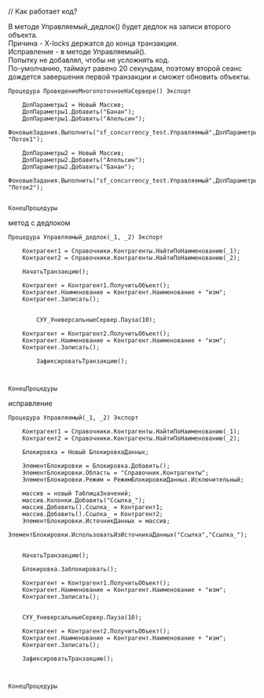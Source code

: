 // Как работает код?

В методе Управляемый_дедлок() будет дедлок на записи второго объекта.  
Причина - X-locks держатся до конца транзакции.  
Исправление - в методе Управляемый().  
Попытку не добавлял, чтобы не усложнять код.  
По-умолчанию, таймаут равено 20 секундам, поэтому второй сеанс  
дождется завершения первой транзакции и сможет обновить объекты.  

```
Процедура ПроведениеМногопоточноеНаСервере() Экспорт
	
	ДопПараметры1 = Новый Массив;
	ДопПараметры1.Добавить("Банан");
	ДопПараметры1.Добавить("Апельсин");
	ФоновыеЗадания.Выполнить("sf_concurrency_test.Управляемый",ДопПараметры1, "Поток1");
	
	ДопПараметры2 = Новый Массив;
	ДопПараметры2.Добавить("Апельсин");
	ДопПараметры2.Добавить("Банан");
	ФоновыеЗадания.Выполнить("sf_concurrency_test.Управляемый",ДопПараметры2, "Поток2");
	
		
КонецПроцедуры
```

метод с дедлоком  

```
Процедура Управляемый_дедлок(_1, _2) Экспорт
	
	Контрагент1 = Справочники.Контрагенты.НайтиПоНаименованию(_1);	
	Контрагент2 = Справочники.Контрагенты.НайтиПоНаименованию(_2);
	
	НачатьТранзакцию();
	
	Контрагент = Контрагент1.ПолучитьОбъект();
	Контрагент.Наименование = Контрагент.Наименование + "изм";
	Контрагент.Записать();
	
		
		СУУ_УниверсальныеСервер.Пауза(10);
		
	Контрагент = Контрагент2.ПолучитьОбъект();
	Контрагент.Наименование = Контрагент.Наименование + "изм";
	Контрагент.Записать();
		
	    ЗафиксироватьТранзакцию();
		
	 
		
КонецПроцедуры
```

исправление  

```
Процедура Управляемый(_1, _2) Экспорт
	
	Контрагент1 = Справочники.Контрагенты.НайтиПоНаименованию(_1);	
	Контрагент2 = Справочники.Контрагенты.НайтиПоНаименованию(_2);
	
	Блокировка = Новый БлокировкаДанных;
					
	ЭлементБлокировки = Блокировка.Добавить();
	ЭлементБлокировки.Область = "Справочник.Контрагенты";
	ЭлементБлокировки.Режим = РежимБлокировкиДанных.Исключительный;
	
	массив = новый ТаблицаЗначений;
	массив.Колонки.Добавить("Ссылка_");
	массив.Добавить().Ссылка_ = Контрагент1;
	массив.Добавить().Ссылка_ = Контрагент2;
	ЭлементБлокировки.ИсточникДанных = массив;
	ЭлементБлокировки.ИспользоватьИзИсточникаДанных("Ссылка","Ссылка_");
	
	
	НачатьТранзакцию();
	
	Блокировка.Заблокировать();
	
	Контрагент = Контрагент1.ПолучитьОбъект();
	Контрагент.Наименование = Контрагент.Наименование + "изм";
	Контрагент.Записать();
	
		
	СУУ_УниверсальныеСервер.Пауза(10);
		
	Контрагент = Контрагент2.ПолучитьОбъект();
	Контрагент.Наименование = Контрагент.Наименование + "изм";
	Контрагент.Записать();
		
	ЗафиксироватьТранзакцию();
		
	 
		
КонецПроцедуры
```